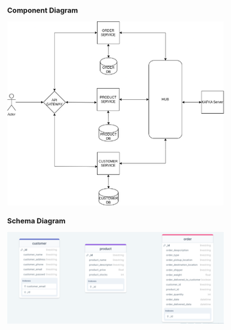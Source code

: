 ### Component Diagram ###
![Alt text](./data/TrafficFlow.drawio.png)

### Schema Diagram ###
![Alt text](./data/Ecommerce_Collection_Scheme.png)
